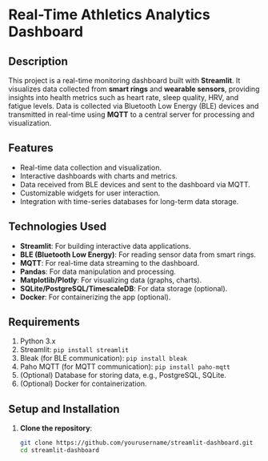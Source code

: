 # Real-Time Athletics Analytics Dashboard

## Description

This project is a real-time monitoring dashboard built with **Streamlit**. It visualizes data collected from **smart rings** and **wearable sensors**, providing insights into health metrics such as heart rate, sleep quality, HRV, and fatigue levels. Data is collected via Bluetooth Low Energy (BLE) devices and transmitted in real-time using **MQTT** to a central server for processing and visualization.

## Features
- Real-time data collection and visualization.
- Interactive dashboards with charts and metrics.
- Data received from BLE devices and sent to the dashboard via MQTT.
- Customizable widgets for user interaction.
- Integration with time-series databases for long-term data storage.

## Technologies Used
- **Streamlit**: For building interactive data applications.
- **BLE (Bluetooth Low Energy)**: For reading sensor data from smart rings.
- **MQTT**: For real-time data streaming to the dashboard.
- **Pandas**: For data manipulation and processing.
- **Matplotlib/Plotly**: For visualizing data (graphs, charts).
- **SQLite/PostgreSQL/TimescaleDB**: For data storage (optional).
- **Docker**: For containerizing the app (optional).

## Requirements
1. Python 3.x
2. Streamlit: `pip install streamlit`
3. Bleak (for BLE communication): `pip install bleak`
4. Paho MQTT (for MQTT communication): `pip install paho-mqtt`
5. (Optional) Database for storing data, e.g., PostgreSQL, SQLite.
6. (Optional) Docker for containerization.

## Setup and Installation

1. **Clone the repository**:

   ```bash
   git clone https://github.com/yourusername/streamlit-dashboard.git
   cd streamlit-dashboard
